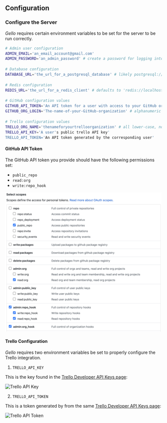 ## Configuration

### Configure the Server

_Gello_ requires certain environment variables to be set for the server to be run correctly.

```bash
# Admin user configuration
ADMIN_EMAIL='an_email_account@gmail.com'
ADMIN_PASSWORD='an_admin_password' # create a password for logging into gello

# Database configuration
DATABASE_URL='the_url_for_a_postgresql_database' # likely postgresql://localhost:5432/your_postgresql_database_name

# Redis configuration
REDIS_URL='the_url_for_a_redis_client' # defaults to 'redis://localhost:6379/0'

# GitHub configuration values
GITHUB_API_TOKEN='An API token for a user with access to your GitHub organization'
GITHUB_ORG_LOGIN='The-name-of-your-GitHub-organization' # alphanumeric char or single '-', no spaces

# Trello configuration values
TRELLO_ORG_NAME='thenameforyourtrelloorganization' # all lower-case, no space
TRELLO_API_KEY='A user's public trello API key'
TRELLO_API_TOKEN='An API token generated by the corresponding user'
```

#### GitHub API Token

The GitHub API token you provide should have the following permissions set:

* `public_repo`
* `read:org`
* `write:repo_hook`

![GitHub API Token Permissions](https://github.com/DataDog/gello/blob/master/images/permissions.png)

#### Trello Configuration

_Gello_ requires two environment variables be set to properly configure the Trello integration.

1. `TRELLO_API_KEY`

This is the key found in the [Trello Developer API Keys page](https://trello.com/app-key):

![Trello API Key](https://github.com/DataDog/gello/blob/master/images/developer_api_key.png)

2. `TRELLO_API_TOKEN`

This is a token generated by from the same [Trello Developer API Keys page](https://trello.com/app-key):

![Trello API Token](https://github.com/DataDog/gello/blob/master/images/trello_api_token.png)

